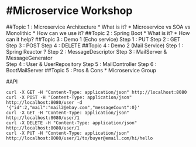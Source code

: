 #Microservice Workshop
=====================

##Topic 1 : Microservice Architecture
    * What is it?
    * Microservice vs SOA vs Monolithic
    * How can we use it?
##Topic 2 : Spring Boot
    * What is it?
    * How can it help?
##Topic 3 : Demo 1 (Echo service) 
    Step 1 : PUT
    Step 2 : GET
    Step 3 : POST
    Step 4 : DELETE
##Topic 4 : Demo 2 (Mail Service)
    Step 1 : Spring Reactor ?
    Step 2 : MessageDescriptor
    Step 3 : MailServer & MessageGenerator    
    Step 4 : User & UserRepository
    Step 5 : MailController
    Step 6 : BootMailServer
##Topic 5 : Pros & Cons
    * Microservice Group
    
#API
```
curl -X GET -H "Content-Type: application/json" http://localhost:8080
curl -X POST -H "Content-Type: application/json" http://localhost:8080/user -d '{"id":2,"mail":"mail2@ebay.com","messageCount":0}'
curl -X GET -H "Content-Type: application/json" http://localhost:8080/user/1
curl -X DELETE -H "Content-Type: application/json" http://localhost:8080/user/1
curl -X PUT -H "Content-Type: application/json" http://localhost:8080/user/1/to/buyer@email.com/hi/hello
```
